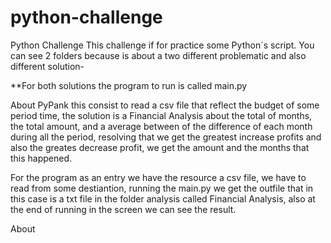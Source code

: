 # python-challenge
Python Challenge
This challenge if for practice some Python´s script. 
You can see 2 folders because is about a two different problematic and also different solution-

**For both solutions the program to run is called main.py

About  PyPank this consist to read a csv file that reflect the budget of some period time, the solution is a Financial Analysis about the total of months, the  total amount, and a average between of the difference of each month during all the period, resolving that we get the greatest increase profits and also the greates decrease profit, we get the amount and the months that this happened.

For the program as an entry we have the resource a csv file, we have to read from some destiantion, running the main.py we get the outfile that in this case is a txt file in the folder analysis called Financial Analysis, also at the end of running in the screen we can see the result.

About


